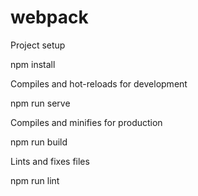 # webpack

Project setup 

npm install

Compiles and hot-reloads for development

npm run serve

Compiles and minifies for production

npm run build

Lints and fixes files

npm run lint
